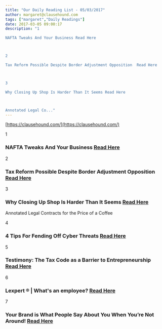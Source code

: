 ```yaml
---
title: "Our Daily Reading List - 05/03/2017"
author: margaret@clausehound.com
tags: ["margaret","Daily Readings"]
date: 2017-03-05 09:00:17
description: "1

NAFTA Tweaks And Your Business Read Here



2

Tax Reform Possible Despite Border Adjustment Opposition  Read Here



3

Why Closing Up Shop Is Harder Than It Seems Read Here



Annotated Legal Co..."
---
```


[https://clausehound.com/](https://clausehound.com/)

1

### NAFTA Tweaks And Your Business [Read Here](http://bullfroginsurance.com/blog/nafta-tweaks-your-business/)

2

### Tax Reform Possible Despite Border Adjustment Opposition  [Read Here](https://goo.gl/8wfToF)

3

### Why Closing Up Shop Is Harder Than It Seems [Read Here](https://goo.gl/PH4yfD)

Annotated Legal Contracts
for the Price of a Coffee

4

### 4 Tips For Fending Off Cyber Threats  [Read Here](https://goo.gl/9zRivP)

5

### Testimony: The Tax Code as a Barrier to Entrepreneurship  [Read Here](https://goo.gl/AUT5ge)

6

### Lexpert ® | What's an employee?  [Read Here](http://www.lexpert.ca/article/whats-an-employee/?p=&amp;sitecode=lex)

7

### Your Brand is What People Say About You When You’re Not Around!  [Read Here](http://www.chrisducker.com/yourbrand/)